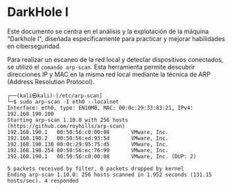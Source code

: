 # DarkHole I

Este documento se centra en el análisis y la explotación de la máquina "Darkhole I", diseñada específicamente para practicar y mejorar habilidades en ciberseguridad.

Para realizar un escaneo de la red local y detectar dispositivos conectados, se utilizó el ```comando arp-scan```. Esta herramienta permite descubrir direcciones IP y MAC en la misma red local mediante la técnica de ARP (Address Resolution Protocol).

```
┌──(kali㉿kali)-[/etc/arp-scan] 
└─$ sudo arp-scan -I eth0 --localnet 
Interface: eth0, type: EN10MB, MAC: 00:0c:29:33:83:21, IPv4: 192.168.190.100 
Starting arp-scan 1.10.0 with 256 hosts (https://github.com/royhills/arp-scan) 
192.168.190.1   00:50:56:c0:00:08       VMware, Inc. 
192.168.190.2   00:50:56:ed:93:5d       VMware, Inc. 
192.168.190.130 00:0c:29:95:75:d5       VMware, Inc. 
192.168.190.254 00:50:56:ec:76:99       VMware, Inc. 
192.168.190.1   00:50:56:c0:00:08       VMware, Inc. (DUP: 2) 

5 packets received by filter, 0 packets dropped by kernel 
Ending arp-scan 1.10.0: 256 hosts scanned in 1.952 seconds (131.15 hosts/sec). 4 responded 
```

